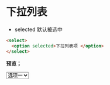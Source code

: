 # 下拉列表

- selected 默认被选中

```html
<select>
  <option selected>下拉列表项 </option>
</select>
```



**预览；**

<select>
  <option selected>选项一 </option>
  <option>选项二</option>
</select>